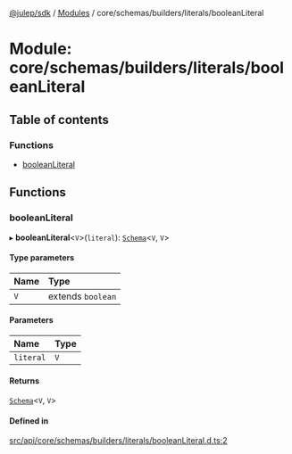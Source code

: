 [@julep/sdk](../README.md) / [Modules](../modules.md) / core/schemas/builders/literals/booleanLiteral

# Module: core/schemas/builders/literals/booleanLiteral

## Table of contents

### Functions

- [booleanLiteral](core_schemas_builders_literals_booleanLiteral.md#booleanliteral)

## Functions

### booleanLiteral

▸ **booleanLiteral**\<`V`\>(`literal`): [`Schema`](core_schemas_Schema.md#schema)\<`V`, `V`\>

#### Type parameters

| Name | Type |
| :------ | :------ |
| `V` | extends `boolean` |

#### Parameters

| Name | Type |
| :------ | :------ |
| `literal` | `V` |

#### Returns

[`Schema`](core_schemas_Schema.md#schema)\<`V`, `V`\>

#### Defined in

[src/api/core/schemas/builders/literals/booleanLiteral.d.ts:2](https://github.com/julep-ai/samantha-monorepo/blob/9aefd53/sdks/js/src/api/core/schemas/builders/literals/booleanLiteral.d.ts#L2)
